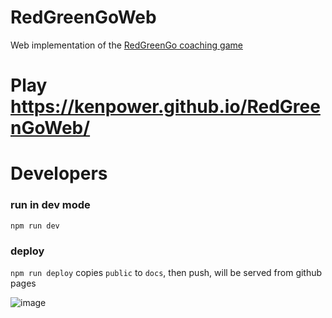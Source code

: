 # RedGreenGoWeb

Web implementation of the [RedGreenGo coaching game](https://github.com/redgreengo) 

# Play https://kenpower.github.io/RedGreenGoWeb/



# Developers

### run in dev mode

`npm run dev`

### deploy

`npm run deploy` copies `public` to `docs`, then push, will be served from github pages

![image](https://user-images.githubusercontent.com/105429/150814522-891d8e49-e551-44f9-9dec-a79aae7b6942.png)
